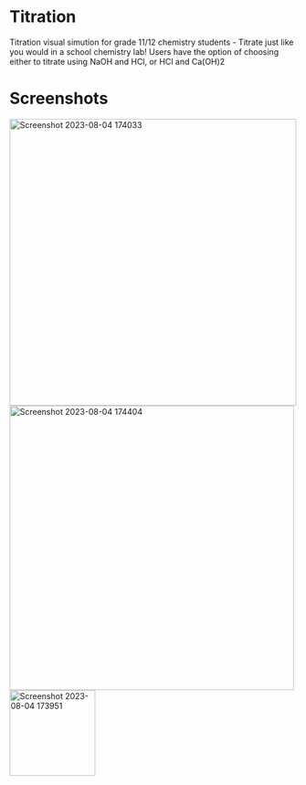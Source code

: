 # Titration

Titration visual simution for grade 11/12 chemistry students - Titrate just like you would in a school chemistry lab! Users have the option of choosing either to titrate using NaOH and HCl, or HCl and Ca(OH)2
 
# Screenshots
<img width="502" alt="Screenshot 2023-08-04 174033" src="https://github.com/Timmylu414/Titration-Lab-Simulator/assets/75452456/43f3bf67-b6eb-489e-8613-1f4ab3ad7861">
<img width="498" alt="Screenshot 2023-08-04 174404" src="https://github.com/Timmylu414/Titration-Lab-Simulator/assets/75452456/989d7724-d502-4589-b616-d5d571942ea2">
<img width="150" alt="Screenshot 2023-08-04 173951" src="https://github.com/Timmylu414/Titration-Lab-Simulator/assets/75452456/ff8ff036-0646-47e1-9cb9-a2509dbe79c9">
